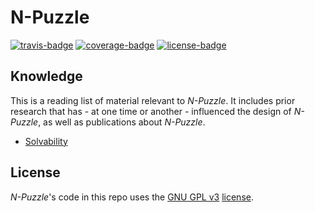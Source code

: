 # N-Puzzle

[![travis-badge][]][travis] [![coverage-badge][]][coverage] [![license-badge][]][license]

[travis-badge]: https://travis-ci.org/adjivas/Taquin.svg?branch=master&style=flat-square
[travis]: https://travis-ci.org/adjivas/Taquin
[coverage-badge]: https://coveralls.io/repos/github/adjivas/Taquin/badge.svg?branch=master&style=flat-square
[coverage]: https://coveralls.io/github/adjivas/Taquin?branch=master
[license-badge]: https://img.shields.io/aur/license/yaourt.svg?style=flat-square

## Knowledge
This is a reading list of material relevant to *N-Puzzle*. It includes prior research that has - at one time or another - influenced the design of *N-Puzzle*, as well as publications about *N-Puzzle*.
* [Solvability](http://www.cs.bham.ac.uk/~mdr/teaching/modules04/java2/TilesSolvability.html)

## License
*N-Puzzle*'s code in this repo uses the [GNU GPL v3](http://www.gnu.org/licenses/gpl-3.0.html) [license][license].

[license]: LICENSE
